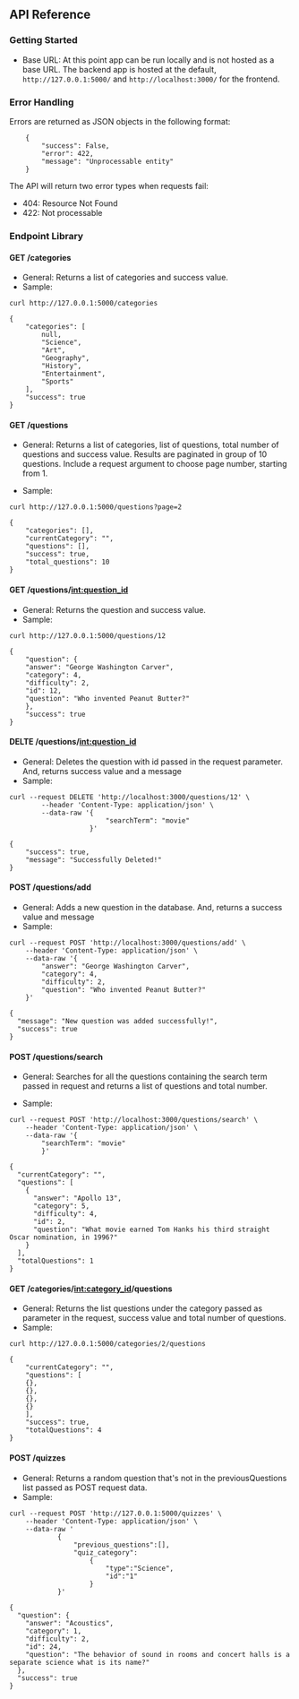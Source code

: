 ## API Reference

### Getting Started
* Base URL:  At this point app can be run locally and is not hosted as a base URL. The backend app is hosted at the default, `http://127.0.0.1:5000/` and `http://localhost:3000/` for the frontend.

### Error Handling

Errors are returned as JSON objects in the following format:
```
    {
        "success": False,
        "error": 422,
        "message": "Unprocessable entity"
    }
```

The API will return two error types when requests fail:
* 404: Resource Not Found
* 422: Not processable 

### Endpoint Library

#### GET /categories
* General: Returns a list of categories and success value.
* Sample:
```
curl http://127.0.0.1:5000/categories

{
    "categories": [
        null,
        "Science",
        "Art",
        "Geography",
        "History",
        "Entertainment",
        "Sports"
    ],
    "success": true
}
```
#### GET /questions
* General: Returns a list of categories, list of questions, total number of questions and success value. Results are paginated in group of 10 questions. Include a request argument to choose page number, starting from 1.

* Sample:
```
curl http://127.0.0.1:5000/questions?page=2

{
    "categories": [],
    "currentCategory": "",
    "questions": [],
    "success": true,
    "total_questions": 10
}
```

#### GET /questions/<int:question_id>
* General: Returns the question and success value.
* Sample:
```
curl http://127.0.0.1:5000/questions/12

{
    "question": {
    "answer": "George Washington Carver",
    "category": 4,
    "difficulty": 2,
    "id": 12,
    "question": "Who invented Peanut Butter?"
    },
    "success": true
}
```
#### DELTE /questions/<int:question_id>
* General: Deletes the question with id passed in the request parameter. And, 
returns success value and a message
* Sample:
```
curl --request DELETE 'http://localhost:3000/questions/12' \
        --header 'Content-Type: application/json' \
        --data-raw '{
	                    "searchTerm": "movie"
                    }'

{
    "success": true,
    "message": "Successfully Deleted!"
}
```
#### POST /questions/add
* General: Adds a new question in the database. And, returns a success value and message
* Sample:
```
curl --request POST 'http://localhost:3000/questions/add' \
    --header 'Content-Type: application/json' \
    --data-raw '{
        "answer": "George Washington Carver",
        "category": 4,
        "difficulty": 2,
        "question": "Who invented Peanut Butter?"
    }'

{
  "message": "New question was added successfully!",
  "success": true
}
```
#### POST /questions/search
* General: Searches for all the questions containing the search term passed in request and returns a list of questions and total number.

* Sample:
```
curl --request POST 'http://localhost:3000/questions/search' \
    --header 'Content-Type: application/json' \
    --data-raw '{
	    "searchTerm": "movie"
        }'

{
  "currentCategory": "",
  "questions": [
    {
      "answer": "Apollo 13",
      "category": 5,
      "difficulty": 4,
      "id": 2,
      "question": "What movie earned Tom Hanks his third straight Oscar nomination, in 1996?"
    }
  ],
  "totalQuestions": 1
}
```

#### GET /categories/<int:category_id>/questions
* General: Returns the list questions under the category passed as parameter in the request, success value and total number of questions.
* Sample:
```
curl http://127.0.0.1:5000/categories/2/questions

{
    "currentCategory": "",
    "questions": [
    {},
    {},
    {},
    {}
    ],
    "success": true,
    "totalQuestions": 4
}
```
#### POST  /quizzes
* General: Returns a random question that's not in the previousQuestions list passed as POST request data.
* Sample:
```
curl --request POST 'http://127.0.0.1:5000/quizzes' \
    --header 'Content-Type: application/json' \
    --data-raw '
            {
                "previous_questions":[],
                "quiz_category":
                    {
                        "type":"Science",
                        "id":"1"
                    }
            }'

{
  "question": {
    "answer": "Acoustics",
    "category": 1,
    "difficulty": 2,
    "id": 24,
    "question": "The behavior of sound in rooms and concert halls is a separate science what is its name?"
  },
  "success": true
}
```


